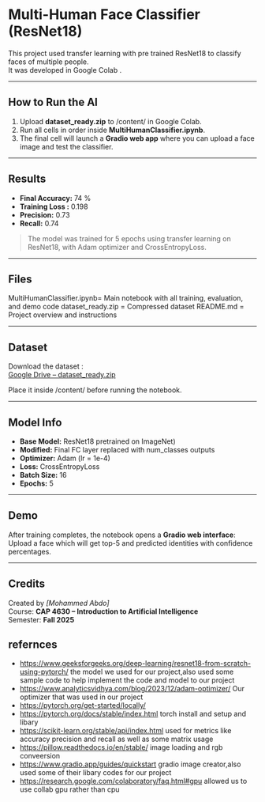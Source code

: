 # Multi-Human Face Classifier (ResNet18)

This project used transfer learning with pre trained ResNet18 to classify faces of multiple people.  
It was developed in Google Colab .

---

##  How to Run the AI
1. Upload **dataset_ready.zip** to /content/ in Google Colab.  
2. Run all cells in order inside **MultiHumanClassifier.ipynb**.  
3. The final cell will launch a **Gradio web app** where you can upload a face image and test the classifier.

---

##  Results
- **Final Accuracy:** 74 %  
- **Training Loss :** 0.198 
- **Precision:** 0.73 
- **Recall:** 0.74  

> The model was trained for 5 epochs using transfer learning on ResNet18, with Adam optimizer and CrossEntropyLoss.

---

##  Files


 MultiHumanClassifier.ipynb= Main notebook with all training, evaluation, and demo code 
 dataset_ready.zip = Compressed dataset 
README.md = Project overview and instructions 

---

##  Dataset
Download the dataset :  
 [Google Drive – dataset_ready.zip](https://drive.google.com/file/d/1q23xEeSfhe3famj7bgXc8tLNyuY040im/view?usp=sharing)

Place it inside /content/ before running the notebook.

---

## Model Info
- **Base Model:** ResNet18 pretrained on ImageNet) 
- **Modified:** Final FC layer replaced with num_classes outputs  
- **Optimizer:** Adam (lr = 1e-4)  
- **Loss:** CrossEntropyLoss  
- **Batch Size:** 16  
- **Epochs:** 5  

---

##  Demo
After training completes, the notebook opens a **Gradio web interface**:  
Upload a face which will get top-5 and predicted identities with confidence percentages.  

---

##  Credits
Created by *[Mohammed Abdo]*  
Course: **CAP 4630 – Introduction to Artificial Intelligence**  
Semester: **Fall 2025**


## refernces
- https://www.geeksforgeeks.org/deep-learning/resnet18-from-scratch-using-pytorch/
 the model we used for our project,also used some sample code to help implement the code and model to our project
- https://www.analyticsvidhya.com/blog/2023/12/adam-optimizer/
 Our optimizer that was used in our project
- https://pytorch.org/get-started/locally/
- https://pytorch.org/docs/stable/index.html
torch install and setup and libary
- https://scikit-learn.org/stable/api/index.html
used for metrics like accuracy precision and recall as well as some matrix usage
- https://pillow.readthedocs.io/en/stable/
image loading and rgb conveersion
- https://www.gradio.app/guides/quickstart
gradio image creator,also used some of their libary codes for our project
- https://research.google.com/colaboratory/faq.html#gpu
allowed us to use collab gpu rather than cpu
